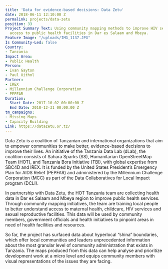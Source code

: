 ```yaml
---
title: 'Data for evidence-based decisions: Data Zetu'
date: 2018-06-11 12:10:00 Z
permalink: projects/data-zetu
position: 33
Project Summary Text: Using community mapping methods to improve HIV services and
  access to public health facilities in Dar es Salaam and Mbeya.
Feature Image: "/uploads/IMG_1137.JPG"
Is Community-Led: false
Country:
- Tanzania
Impact Area:
- Public Health
Person:
- Ivan Gayton
- Paul Uithol
Partner:
- IREX
- Millennium Challenge Corporation
- PEPFAR
Duration:
  Start Date: 2017-10-02 00:00:00 Z
  End Date: 2018-12-31 00:00:00 Z
tm_campaigns:
- Missing Maps
- Capacity Building
Link: https://datazetu.or.tz/
---
```


Data Zetu is a coalition of Tanzanian and international organizations that aim to empower communities to make better, evidence-based decisions to improve their lives. An initiative of the Tanzania Data Lab (dLab), the coalition consists of Sahara Sparks (SS), Humanitarian OpenStreetMap Team (HOT), and Tanzania Bora Initiative (TBI), with global expertise from SBC4D and IREX. It is funded by the United States President’s Emergency Plan for AIDS Relief (PEPFAR) and administered by the Millennium Challenge Corporation (MCC) as part of the Data Collaboratives for Local Impact program (DCLI).

In partnership with Data Zetu, the HOT Tanzania team are collecting health data in Dar es Salaam and Mbeya region to improve public health services. Through community mapping initiatives, the team are training local people to better understand access to maternal health, childcare, HIV services and sexual reproductive facilities. This data will be used by community members, government officials and health initiatives to pinpoint areas in need of health facilities and resources.

So far, the project has surfaced data about hyperlocal “shina” boundaries, which offer local communities and leaders unprecedented information about the most granular level of community administration that exists in Tanzania. The maps produced from this data can help analyse and prioritize development work at a micro level and equips community members with visual representations of the issues they are facing. 